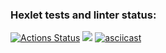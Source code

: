 ### Hexlet tests and linter status:
[![Actions Status](https://github.com/nkrasnov322/java-project-lvl2/workflows/hexlet-check/badge.svg)](https://github.com/nkrasnov322/java-project-lvl2/actions)
<a href="https://codeclimate.com/github/nkrasnov322/java-project-lvl2/maintainability"><img src="https://api.codeclimate.com/v1/badges/9655b4d5b03d4e17b758/maintainability" /></a>
[![asciicast](https://asciinema.org/a/Old6AeeF88hEFMw8wP4sDCf0R.svg)](https://asciinema.org/a/Old6AeeF88hEFMw8wP4sDCf0R)